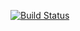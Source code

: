 [![Build Status](https://travis-ci.org/otushomework/homework04.svg?branch=master)](https://travis-ci.org/otushomework/homework04)
